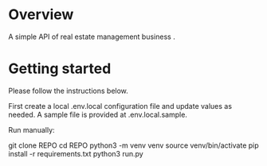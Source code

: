 # Overview

A simple API of real estate management business .

# Getting started

Please follow the instructions below.

First create a local .env.local configuration file and update values as needed. A sample file is provided at .env.local.sample.

Run manually:

git clone REPO
cd REPO
python3 -m venv venv
source venv/bin/activate
pip install -r requirements.txt
python3 run.py 
